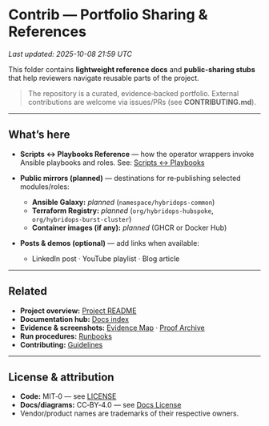 # Contrib — Portfolio Sharing & References
_Last updated: 2025-10-08 21:59 UTC_

This folder contains **lightweight reference docs** and **public-sharing stubs** that help reviewers navigate reusable parts of the project.

> The repository is a curated, evidence‑backed portfolio. External contributions are welcome via issues/PRs (see **CONTRIBUTING.md**).

---

## What’s here

- **Scripts ↔ Playbooks Reference** — how the operator wrappers invoke Ansible playbooks and roles.
  See: [Scripts ↔ Playbooks](./scripts-playbooks.md)

- **Public mirrors (planned)** — destinations for re‑publishing selected modules/roles:
  - **Ansible Galaxy:** _planned_ (`namespace/hybridops-common`)
  - **Terraform Registry:** _planned_ (`org/hybridops-hubspoke`, `org/hybridops-burst-cluster`)
  - **Container images (if any):** _planned_ (GHCR or Docker Hub)

- **Posts & demos (optional)** — add links when available:
  - LinkedIn post · YouTube playlist · Blog article

---

## Related

- **Project overview:** [Project README](../README.md)
- **Documentation hub:** [Docs index](../docs/README.md)
- **Evidence & screenshots:** [Evidence Map](../docs/evidence_map.md) · [Proof Archive](../docs/proof/README.md)
- **Run procedures:** [Runbooks](../docs/runbooks/README.md)
- **Contributing:** [Guidelines](../CONTRIBUTING.md)

---

## License & attribution

- **Code:** MIT‑0 — see [LICENSE](../LICENSE)
- **Docs/diagrams:** CC‑BY‑4.0 — see [Docs License](../docs/license-docs.md)
- Vendor/product names are trademarks of their respective owners.
